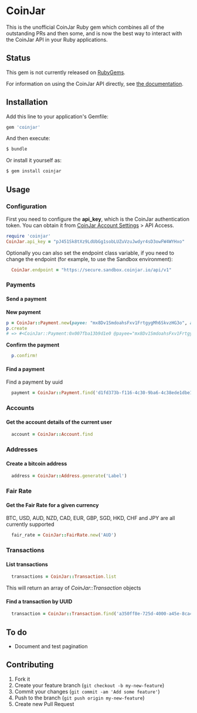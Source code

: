 # CoinJar

This is the unofficial CoinJar Ruby gem which combines all of the outstanding PRs and then some, and is now the best way to interact with the CoinJar API in your Ruby applications.

## Status

This gem is not currently released on [RubyGems](http://rubygems.org/gems/coinjar).

For information on using the CoinJar API directly, see [the documentation](https://developer.coinjar.io/display/CD/CoinJar+API).

## Installation

Add this line to your application's Gemfile:

```Ruby
gem 'coinjar'
```

And then execute:

```bash
$ bundle
```

Or install it yourself as:

```bash
$ gem install coinjar
```

## Usage

### Configuration

First you need to configure the __api_key__, which is the CoinJar authentication token. You can obtain it from [CoinJar Account Settings](https://secure.coinjar.io/users/sign_in) > API Access.
```Ruby
require 'coinjar'
CoinJar.api_key = "pJ451Sk8tXz9LdUbGg1sobLUZuVzuJwdyr4sD3owFW4WYHxo"
```

Optionally you can also set the endpoint class variable, if you need to change the endpoint (for example, to use the Sandbox environment):
```Ruby
  CoinJar.endpoint = "https://secure.sandbox.coinjar.io/api/v1"
```
### Payments

#### Send a payment

__New payment__
```Ruby
p = CoinJar::Payment.new(payee: "mx8Dv1SmdoahsFxv1FrtgygMh6SkvzHG3o", amount: 0.5)
p.create
# => #<CoinJar::Payment:0x007fba13b9d1e0 @payee="mx8Dv1SmdoahsFxv1FrtgygMh6SkvzHG3o", @amount="0.5", @uuid="d1fd373b-f116-4c30-9ba6-4c38ede1dbe1", @payee_name="mx8Dv1SmdoahsFxv1FrtgygMh6SkvzHG3o", @payee_type="ADDRESS", @status="PENDING", @created_at="2013-06-25T21:17:05.517+10:00", @updated_at="2013-06-25T21:17:05.517+10:00">
```

__Confirm the payment__
```Ruby
  p.confirm!
```

#### Find a payment

Find a payment by uuid
```Ruby
  payment = CoinJar::Payment.find('d1fd373b-f116-4c30-9ba6-4c38ede1dbe1')
```

### Accounts

#### Get the account details of the current user
```Ruby
  account = CoinJar::Account.find
```

### Addresses

#### Create a bitcoin address
```Ruby
  address = CoinJar::Address.generate('Label')
```

### Fair Rate

#### Get the Fair Rate for a given currency
BTC, USD, AUD, NZD, CAD, EUR, GBP, SGD, HKD, CHF and JPY are all currently supported
```Ruby
  fair_rate = CoinJar::FairRate.new('AUD')
```

### Transactions

#### List transactions
```Ruby
  transactions = CoinJar::Transaction.list
```

This will return an array of _CoinJar::Transaction_ objects

#### Find a transaction by UUID
```Ruby
  transaction = CoinJar::Transaction.find('a350ff8e-725d-4000-a45e-8ca4c1ff329a')
```

## To do

 * Document and test pagination

## Contributing

1. Fork it
2. Create your feature branch (`git checkout -b my-new-feature`)
3. Commit your changes (`git commit -am 'Add some feature'`)
4. Push to the branch (`git push origin my-new-feature`)
5. Create new Pull Request
